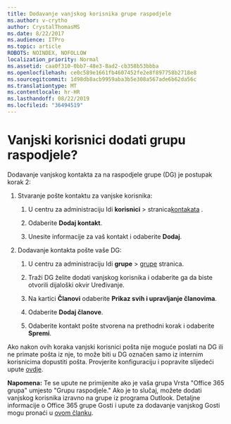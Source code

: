 ```yaml
---
title: Dodavanje vanjskog korisnika grupe raspodjele
ms.author: v-crytho
author: CrystalThomasMS
ms.date: 8/22/2017
ms.audience: ITPro
ms.topic: article
ROBOTS: NOINDEX, NOFOLLOW
localization_priority: Normal
ms.assetid: caa0f310-0bb7-48e3-8ad2-cb358b53bbba
ms.openlocfilehash: ce0c589e1661fb4607452fe2e8f897758b2718e8
ms.sourcegitcommit: 1d98db8acb9959aba3b5e308a567ade6b62da56c
ms.translationtype: MT
ms.contentlocale: hr-HR
ms.lasthandoff: 08/22/2019
ms.locfileid: "36494519"
---
```

# <a name="add-external-users-to-a-distribution-group"></a>Vanjski korisnici dodati grupu raspodjele?

Dodavanje vanjskog kontakta za na raspodjele grupe (DG) je postupak korak 2:
  
1. Stvaranje pošte kontaktu za vanjske korisnika:
    
    1. U centru za administraciju Idi **korisnici** > stranica[kontakata](https://admin.microsoft.com/adminportal/home#/Contact) . 
    
    2. Odaberite **Dodaj kontakt**.
    
    3. Unesite informacije za vaš kontakt i odaberite **Dodaj**.
    
2. Dodavanje kontakta pošte vaše DG:
    
    1. U centru za administraciju Idi **grupe** > [grupe](https://admin.microsoft.com/adminportal/home#/groups) stranica. 
    
    2. Traži DG želite dodati vanjskog korisnika i odaberite ga da biste otvorili dijaloški okvir Uređivanje.
    
    3. Na kartici **Članovi** odaberite **Prikaz svih i upravljanje članovima**. 
    
    4. Odaberite **Dodaj članove**.
    
    5. Odaberite kontakt pošte stvorena na prethodni korak i odaberite **Spremi**.
    
Ako nakon ovih koraka vanjski korisnici pošta nije moguće poslati na DG ili ne primate pošta iz nje, to može biti u DG označen samo iz internim korisnicima dopustiti pošta. Provjerite konfiguraciju i popravite slijedeći upute [ovdje](https://support.office.com/article/Fix-email-delivery-issues-for-error-code-5-7-133-in-Office-365-991abc19-7756-438f-abcb-39f69b80f284.aspx).
  
 **Napomena:** Te se upute ne primijenite ako je vaša grupa Vrsta "Office 365 grupa" umjesto "Grupu raspodjele." Ako je to slučaj, možete dodati vanjskog korisnika izravno na grupe iz programa Outlook. Detaljne informacije o Office 365 grupe Gosti i upute za dodavanje vanjskog Gosti mogu pronaći u [ovom članku](https://support.office.com/article/Guest-access-in-Office-365-Groups-bfc7a840-868f-4fd6-a390-f347bf51aff6.aspx).
  